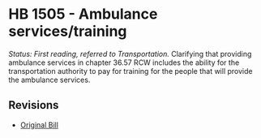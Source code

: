 # HB 1505 - Ambulance services/training
*Status: First reading, referred to Transportation.*
Clarifying that providing ambulance services in chapter 36.57 RCW includes the ability for the transportation authority to pay for training for the people that will provide the ambulance services.

## Revisions
* [Original Bill](1/)